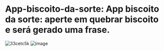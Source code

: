 # App-biscoito-da-sorte: App biscoito da sorte: aperte em quebrar biscoito e será gerado uma frase.
![33cetc5k](https://github.com/paulosergio03/App-biscoito-da-sorte/assets/77760284/740d0721-a6d8-40fa-8f3a-4016fe662735)
![image](https://github.com/paulosergio03/App-biscoito-da-sorte/assets/77760284/680b661c-5ce7-49d0-9ca9-7729fbf2abff)


